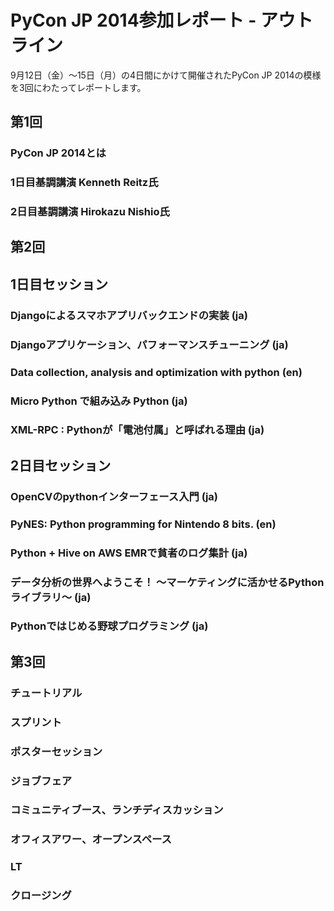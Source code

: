 # PyCon JP 2014参加レポート - アウトライン

9月12日（金）～15日（月）の4日間にかけて開催されたPyCon JP 2014の模様を3回にわたってレポートします。

## 第1回

### PyCon JP 2014とは

### 1日目基調講演 Kenneth Reitz氏

### 2日目基調講演 Hirokazu Nishio氏

## 第2回

## 1日目セッション

### Djangoによるスマホアプリバックエンドの実装 (ja)

### Djangoアプリケーション、パフォーマンスチューニング (ja)

### Data collection, analysis and optimization with python (en)

### Micro Python で組み込み Python (ja)

### XML-RPC : Pythonが「電池付属」と呼ばれる理由 (ja)

## 2日目セッション

### OpenCVのpythonインターフェース入門 (ja)

### PyNES: Python programming for Nintendo 8 bits. (en)

### Python + Hive on AWS EMRで貧者のログ集計 (ja)

### データ分析の世界へようこそ！ ～マーケティングに活かせるPythonライブラリ～ (ja)

### Pythonではじめる野球プログラミング (ja)

## 第3回

### チュートリアル

### スプリント

### ポスターセッション

### ジョブフェア

### コミュニティブース、ランチディスカッション

### オフィスアワー、オープンスペース

### LT

### クロージング




